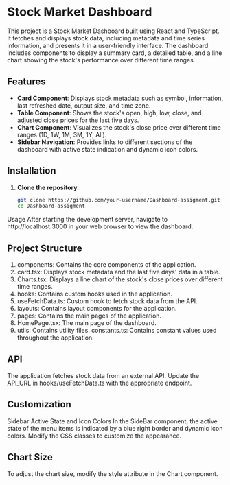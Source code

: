 # Stock Market Dashboard

This project is a Stock Market Dashboard built using React and TypeScript. It fetches and displays stock data, including metadata and time series information, and presents it in a user-friendly interface. The dashboard includes components to display a summary card, a detailed table, and a line chart showing the stock's performance over different time ranges.

## Features

- **Card Component**: Displays stock metadata such as symbol, information, last refreshed date, output size, and time zone.
- **Table Component**: Shows the stock's open, high, low, close, and adjusted close prices for the last five days.
- **Chart Component**: Visualizes the stock's close price over different time ranges (1D, 1W, 1M, 3M, 1Y, All).
- **Sidebar Navigation**: Provides links to different sections of the dashboard with active state indication and dynamic icon colors.

## Installation

1. **Clone the repository**:
   ```bash
   git clone https://github.com/your-username/Dashboard-assigment.git
   cd Dashboard-assigment
Usage
After starting the development server, navigate to http://localhost:3000 in your web browser to view the dashboard.

## Project Structure
1. components: Contains the core components of the application.
2. card.tsx: Displays stock metadata and the last five days' data in a table.
3. Charts.tsx: Displays a line chart of the stock's close prices over different time ranges.
4. hooks: Contains custom hooks used in the application.
5. useFetchData.ts: Custom hook to fetch stock data from the API.
6. layouts: Contains layout components for the application.
7. pages: Contains the main pages of the application.
8. HomePage.tsx: The main page of the dashboard.
9. utils: Contains utility files.
constants.ts: Contains constant values used throughout the application.

## API
The application fetches stock data from an external API. Update the API_URL in hooks/useFetchData.ts with the appropriate endpoint.

## Customization
Sidebar Active State and Icon Colors
In the SideBar component, the active state of the menu items is indicated by a blue right border and dynamic icon colors. Modify the CSS classes to customize the appearance.

## Chart Size
To adjust the chart size, modify the style attribute in the Chart component.

